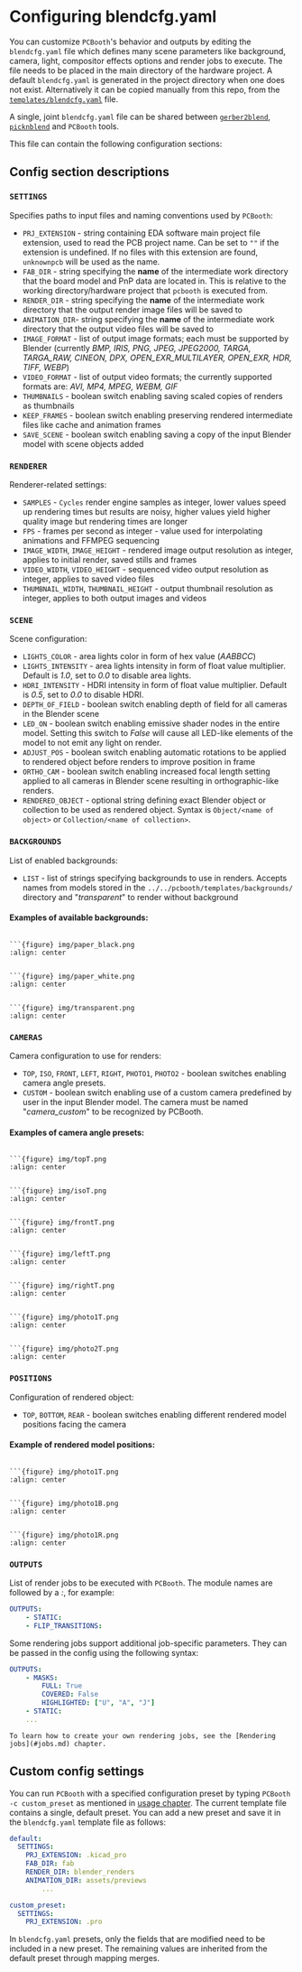 # Configuring blendcfg.yaml

You can customize `PCBooth`'s behavior and outputs by editing the `blendcfg.yaml` file which defines many scene parameters like background, camera, light, compositor effects options and render jobs to execute.
The file needs to be placed in the main directory of the hardware project.
A default `blendcfg.yaml` is generated in the project directory when one does not exist.
Alternatively it can be copied manually from this repo, from the [`templates/blendcfg.yaml`](../../src/pcbooth/templates/blendcfg.yaml) file.

A single, joint `blendcfg.yaml` file can be shared between [`gerber2blend`](https://github.com/antmicro/gerber2blend), [`picknblend`](https://github.com/antmicro/picknblend) and `PCBooth` tools.

This file can contain the following configuration sections:

## Config section descriptions

### `SETTINGS`

Specifies paths to input files and naming conventions used by `PCBooth`:
* `PRJ_EXTENSION` - string containing EDA software main project file extension, used to read the PCB project name. Can be set to `""` if the extension is undefined. If no files with this extension are found, `unknownpcb` will be used as the name.
* `FAB_DIR` - string specifying the **name** of the intermediate work directory that the board model and PnP data are located in. This is relative to the working directory/hardware project that `pcbooth` is executed from.
* `RENDER_DIR` - string specifying the **name** of the intermediate work directory that the output render image files will be saved to
* `ANIMATION_DIR`- string specifying the **name** of the intermediate work directory that the output video files will be saved to
* `IMAGE_FORMAT` - list of output image formats; each must be supported by Blender (currently _BMP, IRIS, PNG, JPEG, JPEG2000, TARGA, TARGA_RAW, CINEON, DPX, OPEN_EXR_MULTILAYER, OPEN_EXR, HDR, TIFF, WEBP_)
* `VIDEO_FORMAT` - list of output video formats; the currently supported formats are: _AVI, MP4, MPEG, WEBM, GIF_
* `THUMBNAILS` - boolean switch enabling saving scaled copies of renders as thumbnails 
* `KEEP_FRAMES` - boolean switch enabling preserving rendered intermediate files like cache and animation frames
* `SAVE_SCENE` - boolean switch enabling saving a copy of the input Blender model with scene objects added

### `RENDERER`

Renderer-related settings:
* `SAMPLES` - `Cycles` render engine samples as integer, lower values speed up rendering times but results are noisy, higher values yield higher quality image but rendering times are longer 
* `FPS` - frames per second as integer - value used for interpolating animations and FFMPEG sequencing
* `IMAGE_WIDTH`, `IMAGE_HEIGHT` - rendered image output resolution as integer, applies to initial render, saved stills and frames
* `VIDEO_WIDTH`, `VIDEO_HEIGHT` - sequenced video output resolution as integer, applies to saved video files
* `THUMBNAIL_WIDTH`, `THUMBNAIL_HEIGHT` - output thumbnail resolution as integer, applies to both output images and videos

### `SCENE`
Scene configuration:
* `LIGHTS_COLOR` - area lights color in form of hex value (_AABBCC_)
* `LIGHTS_INTENSITY` - area lights intensity in form of float value multiplier. Default is _1.0_, set to _0.0_ to disable area lights.
* `HDRI_INTENSITY` - HDRI intensity in form of float value multiplier. Default is _0.5_, set to _0.0_ to disable HDRI.
* `DEPTH_OF_FIELD` - boolean switch enabling depth of field for all cameras in the Blender scene
* `LED_ON` - boolean switch enabling emissive shader nodes in the entire model. Setting this switch to _False_ will cause all LED-like elements of the model to not emit any light on render.
* `ADJUST_POS` - boolean switch enabling automatic rotations to be applied to rendered object before renders to improve position in frame
* `ORTHO_CAM` - boolean switch enabling increased focal length setting applied to all cameras in Blender scene resulting in orthographic-like renders.
* `RENDERED_OBJECT` - optional string defining exact Blender object or collection to be used as rendered object. Syntax is `Object/<name of object>` or `Collection/<name of collection>`. 

### `BACKGROUNDS`
List of enabled backgrounds:
* `LIST` - list of strings specifying backgrounds to use in renders. Accepts names from models stored in the `../../pcbooth/templates/backgrounds/` directory and "_transparent_" to render without background

#### Examples of available backgrounds:

````{tab} paper_black

```{figure} img/paper_black.png
:align: center

````

````{tab} paper_white

```{figure} img/paper_white.png
:align: center

````

````{tab} transparent

```{figure} img/transparent.png
:align: center

````

### `CAMERAS`
Camera configuration to use for renders:

* `TOP`, `ISO`, `FRONT`, `LEFT`, `RIGHT`, `PHOTO1`, `PHOTO2` - boolean switches enabling camera angle presets. 
* `CUSTOM` - boolean switch enabling use of a custom camera predefined by user in the input Blender model. The camera must be named "_camera\_custom_" to be recognized by PCBooth.

#### Examples of camera angle presets:

````{tab} TOP

```{figure} img/topT.png
:align: center

````

````{tab} ISO

```{figure} img/isoT.png
:align: center

````

````{tab} FRONT

```{figure} img/frontT.png
:align: center

````

````{tab} LEFT

```{figure} img/leftT.png
:align: center

````

````{tab} RIGHT

```{figure} img/rightT.png
:align: center

````

````{tab} PHOTO1

```{figure} img/photo1T.png
:align: center

````

````{tab} PHOTO2

```{figure} img/photo2T.png
:align: center

````

### `POSITIONS`
Configuration of rendered object:
* `TOP`, `BOTTOM`, `REAR` - boolean switches enabling different rendered model positions facing the camera

#### Example of rendered model positions:

````{tab} TOP

```{figure} img/photo1T.png
:align: center

````
````{tab} BOTTOM

```{figure} img/photo1B.png
:align: center

````
````{tab} REAR

```{figure} img/photo1R.png
:align: center

````

### `OUTPUTS`
List of render jobs to be executed with `PCBooth`. The module names are followed by a _:_, for example:

```yaml
OUTPUTS:
    - STATIC:
    - FLIP_TRANSITIONS:
```

Some rendering jobs support additional job-specific parameters. 
They can be passed in the config using the following syntax:

```yaml
OUTPUTS:
    - MASKS:
        FULL: True
        COVERED: False
        HIGHLIGHTED: ["U", "A", "J"]
    - STATIC:
    ...
```

```{note}
To learn how to create your own rendering jobs, see the [Rendering jobs](#jobs.md) chapter.
```

## Custom config settings

You can run `PCBooth` with a specified configuration preset by typing `PCBooth -c custom_preset` as mentioned in [usage chapter](usage.md#additional-cli-arguments). The current template file contains a single, default preset. You can add a new preset and save it in the `blendcfg.yaml` template file as follows:

```yaml
default:
  SETTINGS:
    PRJ_EXTENSION: .kicad_pro         
    FAB_DIR: fab                      
    RENDER_DIR: blender_renders       
    ANIMATION_DIR: assets/previews    
        ...

custom_preset:
  SETTINGS:
    PRJ_EXTENSION: .pro         
```

In `blendcfg.yaml` presets, only the fields that are modified need to be included in a new preset. The remaining values are inherited from the default preset through mapping merges. 